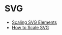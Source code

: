 # SVG

- [Scaling SVG Elements](https://wattenberger.com/guide/scaling-svg)
- [How to Scale SVG](https://css-tricks.com/scale-svg/)
